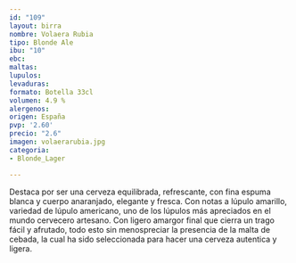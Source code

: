 ```yaml
---
id: "109"
layout: birra
nombre: Volaera Rubia
tipo: Blonde Ale
ibu: "10"
ebc: 
maltas: 
lupulos: 
levaduras: 
formato: Botella 33cl
volumen: 4.9 %
alergenos: 
origen: España
pvp: '2.60'
precio: "2.6"
imagen: volaerarubia.jpg
categoria:
- Blonde_Lager

---
```

Destaca por ser una cerveza equilibrada, refrescante, con fina espuma blanca y cuerpo anaranjado, elegante y fresca. Con notas a lúpulo amarillo, variedad de lúpulo americano, uno de los lúpulos más apreciados en el mundo cervecero artesano. Con ligero amargor final que cierra un trago fácil y afrutado, todo esto sin menospreciar la presencia de la malta de cebada, la cual ha sido seleccionada para hacer una cerveza autentica y ligera.